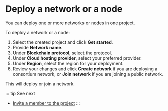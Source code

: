 # Deploy a network or a node

You can deploy one or more networks or nodes in one project.

To deploy a network or a node:

1. Select the created project and click **Get started**.
1. Provide **Network name**.
1. Under **Blockchain protocol**, select the protocol.
1. Under **Cloud hosting provider**, select your preferred provider.
1. Under **Region**, select the region for your deployment.
1. Review your changes and click **Create network** if you are deploying a consortium network, or **Join network** if you are joining a public network.

This will deploy or join a network.

::: tip See next
* [Invite a member to the project](/quickstart/invite-a-member-to-the-project)
:::